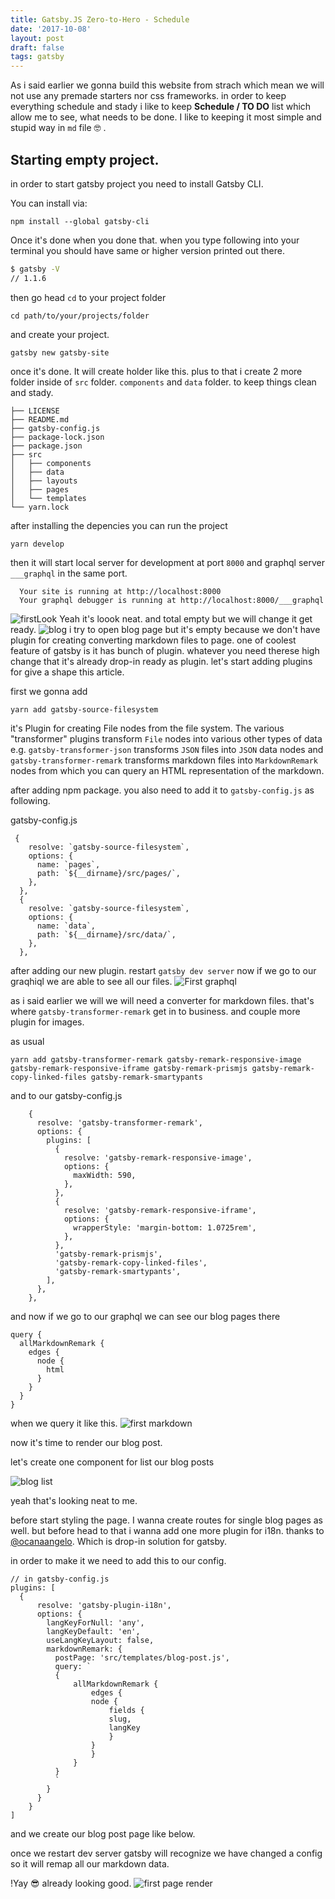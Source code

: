 ```yaml
---
title: Gatsby.JS Zero-to-Hero - Schedule
date: '2017-10-08'
layout: post
draft: false
tags: gatsby
---
```


As i said earlier we gonna build this website from strach which mean we will not use any premade starters nor css frameworks.
in order to keep everything schedule and stady i like to keep **Schedule / TO DO** list which allow me to see,
what needs to be done. I like to keeping it most simple and stupid way in `md` file 🤓 .

<script src="https://gist.github.com/9e846f5e3ce369ff4a54f42e8d1be64c.js"></script>


## Starting empty project.

in order to start gatsby project you need to install Gatsby CLI. 

You can install via: 

`npm install --global gatsby-cli`

Once it's done  when you done that. when you type following into your terminal you should have same or higher version printed out there.

```sh
$ gatsby -V
// 1.1.6
```

then go head `cd` to your project folder
```
cd path/to/your/projects/folder
```
and create your project. 

```
gatsby new gatsby-site
```
once it's done.  It will create holder like this. plus to that i create 2 more folder inside of `src` folder. 
`components` and `data` folder. to keep things clean and stady.

```
├── LICENSE
├── README.md
├── gatsby-config.js
├── package-lock.json
├── package.json
├── src
│   ├── components  
│   ├── data
│   ├── layouts
│   ├── pages
│   └── templates
└── yarn.lock
```
after installing the depencies you can run the project 
```
yarn develop
```
then it will start local server for development at port `8000` and graphql server `___graphql` in the same port.  
```
  Your site is running at http://localhost:8000
  Your graphql debugger is running at http://localhost:8000/___graphql
```
![firstLook](first_run.png)
Yeah it's loook neat. and total empty but we will change it get ready.
![blog](blog_page.png)
i try to open blog page but it's empty because we don't have plugin for creating converting markdown files to page. one of 
coolest feature of gatsby is it has bunch of plugin. whatever you need therese high change that it's already drop-in ready 
as plugin.
let's start adding plugins for give a shape this article. 

first we gonna add 
```
yarn add gatsby-source-filesystem
```
it's Plugin for creating File nodes from the file system. The various "transformer" plugins transform `File` nodes into various other types of data e.g. `gatsby-transformer-json` transforms `JSON` files into `JSON` data nodes and `gatsby-transformer-remark` transforms markdown files into `MarkdownRemark` nodes from which you can query an HTML representation of the markdown. 

after adding npm package. you also need to add it to `gatsby-config.js` as following.

gatsby-config.js
```
 {
    resolve: `gatsby-source-filesystem`,
    options: {
      name: `pages`,
      path: `${__dirname}/src/pages/`,
    },
  },
  {
    resolve: `gatsby-source-filesystem`,
    options: {
      name: `data`,
      path: `${__dirname}/src/data/`,
    },
  },
```
after adding our new plugin. restart `gatsby dev server` now if we go to our graqhiql we are able to see all our files. 
![First graphql](firs_query.png)

as i said earlier we will we will need a converter for markdown files. that's where `gatsby-transformer-remark` get in to business. and couple more plugin for images.  

as usual 
```
yarn add gatsby-transformer-remark gatsby-remark-responsive-image gatsby-remark-responsive-iframe gatsby-remark-prismjs gatsby-remark-copy-linked-files gatsby-remark-smartypants
```



and to our gatsby-config.js
```
    {
      resolve: 'gatsby-transformer-remark',
      options: {
        plugins: [
          {
            resolve: 'gatsby-remark-responsive-image',
            options: {
              maxWidth: 590,
            },
          },
          {
            resolve: 'gatsby-remark-responsive-iframe',
            options: {
              wrapperStyle: 'margin-bottom: 1.0725rem',
            },
          },
          'gatsby-remark-prismjs',
          'gatsby-remark-copy-linked-files',
          'gatsby-remark-smartypants',
        ],
      },
    },
```

and now if we go to our graphql we can see our blog pages there 

```
query {
  allMarkdownRemark {
    edges {
      node {
        html
      }
    }
  }
}
``` 
when we query it like this.
![first markdown](first_markdown.png)

now it's time to render our blog post.

let's create one component for list our blog posts

<script src="https://gist.github.com/3e8e4dbf7900c4fccf9ba579aae92a44.js"></script>

![blog list ](blog_list.png)

yeah that's looking neat to me. 

before start styling the page. I wanna create routes for single blog pages as well. but before head to that i wanna add one more plugin for i18n. thanks to [@ocanaangelo](https://twitter.com/ocanaangelo). Which is drop-in solution for gatsby.

in order to make it 
we need to add this to our config.

```
// in gatsby-config.js
plugins: [
  {
      resolve: 'gatsby-plugin-i18n',
      options: {
        langKeyForNull: 'any',
        langKeyDefault: 'en',
        useLangKeyLayout: false,
        markdownRemark: {
          postPage: 'src/templates/blog-post.js',
          query: `
          {
              allMarkdownRemark {
                  edges {
                  node {
                      fields {
                      slug,
                      langKey
                      }
                  }
                  }
              }
          }
          `
        }
      }
    }
]
```
<script src="https://gist.github.com/8a7c59af25ddfebfd15b43d39bbe4b02.js"></script>

and we create our blog post page like below.

<script src="https://gist.github.com/c642d48431f98cec2cfad23f9262dd2c.js"></script>

once we restart dev server gatsby will recognize we have changed a config so it will remap all our markdown data. 


!Yay 😎  already looking good.
![first page render](single_post_first_render.png)



